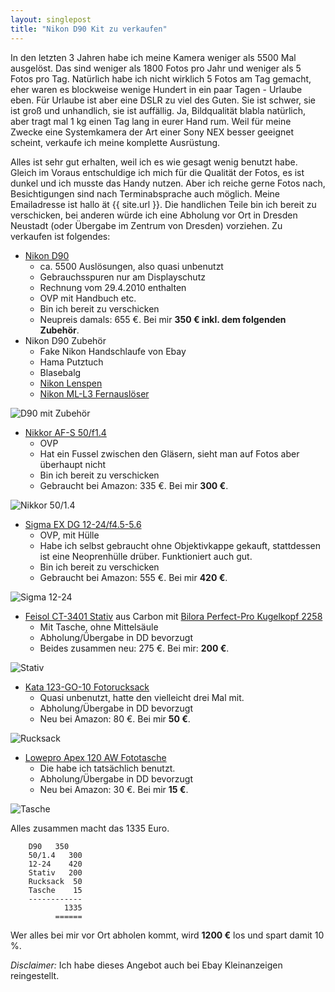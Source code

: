 ```yaml
---
layout: singlepost
title: "Nikon D90 Kit zu verkaufen"
---
```


In den letzten 3 Jahren habe ich meine Kamera weniger als 5500 Mal ausgelöst. Das sind weniger als 1800 Fotos pro Jahr und weniger als 5 Fotos pro Tag. Natürlich habe ich nicht wirklich 5 Fotos am Tag gemacht, eher waren es blockweise wenige Hundert in ein paar Tagen - Urlaube eben. Für Urlaube ist aber eine DSLR zu viel des Guten. Sie ist schwer, sie ist groß und unhandlich, sie ist auffällig. Ja, Bildqualität blabla natürlich, aber tragt mal 1 kg einen Tag lang in eurer Hand rum. Weil für meine Zwecke eine Systemkamera der Art einer Sony NEX besser geeignet scheint, verkaufe ich meine komplette Ausrüstung.

Alles ist sehr gut erhalten, weil ich es wie gesagt wenig benutzt habe. Gleich im Voraus entschuldige ich mich für die Qualität der Fotos, es ist dunkel und ich musste das Handy nutzen. Aber ich reiche gerne Fotos nach, Besichtigungen sind nach Terminabsprache auch möglich. Meine Emailadresse ist hallo ät {{ site.url }}. Die handlichen Teile bin ich bereit zu verschicken, bei anderen würde ich eine Abholung vor Ort in Dresden Neustadt (oder Übergabe im Zentrum von Dresden) vorziehen. Zu verkaufen ist folgendes:

* [Nikon D90](http://www.amazon.de/Nikon-SLR-Digitalkamera-Megapixel-Live-View-HD-Videofunktion/dp/B001EO6W8A/ref=sr_1_2?s=ce-de&ie=UTF8&qid=1358435632&sr=1-2)
	* ca. 5500 Auslösungen, also quasi unbenutzt
	* Gebrauchsspuren nur am Displayschutz
	* Rechnung vom 29.4.2010 enthalten
	* OVP mit Handbuch etc.
	* Bin ich bereit zu verschicken
	* Neupreis damals: 655 €. Bei mir **350 € inkl. dem folgenden Zubehör**.
* Nikon D90 Zubehör
	* Fake Nikon Handschlaufe von Ebay
	* Hama Putztuch
	* Blasebalg
	* [Nikon Lenspen](http://www.amazon.de/Nikon-ACIPLESPEN-Lens-Pen-Reinigungsstift/dp/B001ET6P2S)
	* [Nikon ML-L3 Fernauslöser](http://www.amazon.de/Nikon-4730-ML-L3-Infrarot-Ausl%C3%B6ser/dp/B00007EDZG/ref=sr_1_1?s=ce-de&ie=UTF8&qid=1358436189&sr=1-1)

![D90 mit Zubehör]( {{site.host}}/media/img/d90/d90.jpg)

* [Nikkor AF-S 50/f1.4](http://www.amazon.de/Nikon-AF-S-Nikkor-50mm-Filtergewinde/dp/B001GCVA0U/ref=sr_1_2?s=ce-de&ie=UTF8&qid=1358435601&sr=1-2)
	* OVP
	* Hat ein Fussel zwischen den Gläsern, sieht man auf Fotos aber überhaupt nicht
	* Bin ich bereit zu verschicken
	* Gebraucht bei Amazon: 335 €. Bei mir **300 €**. 

![Nikkor 50/1.4]( {{site.host}}/media/img/d90/nikkor.jpg)

* [Sigma EX DG 12-24/f4.5-5.6](http://www.amazon.de/Sigma-12-24-HSM-Objektiv-Gelatinefilter-Nikon/dp/B00015QGM0/ref=sr_1_2?ie=UTF8&qid=1358435573&sr=8-2)
	* OVP, mit Hülle
	* Habe ich selbst gebraucht ohne Objektivkappe gekauft, stattdessen ist eine Neoprenhülle drüber. Funktioniert auch gut.
	* Bin ich bereit zu verschicken
	* Gebraucht bei Amazon: 555 €. Bei mir **420 €**.

![Sigma 12-24]( {{site.host}}/media/img/d90/sigma.jpg)

* [Feisol CT-3401 Stativ](http://www.feisol.de/feisol-classic-stativ-ct3401-rapid-p-26.html) aus Carbon mit [Bilora Perfect-Pro Kugelkopf 2258](http://www.amazon.de/gp/product/B001ADGERE/ref=wms_ohs_product)
	* Mit Tasche, ohne Mittelsäule
	* Abholung/Übergabe in DD bevorzugt
	* Beides zusammen neu: 275 €. Bei mir: **200 €**.

![Stativ]( {{site.host}}/media/img/d90/stativ.jpg)

* [Kata 123-GO-10 Fotorucksack](http://www.amazon.de/Kata-123-GO-10-SLR-Kamerarucksack-Sling-Rucksack-Liter/dp/B00387TC4C)
	* Quasi unbenutzt, hatte den vielleicht drei Mal mit.
	* Abholung/Übergabe in DD bevorzugt
	* Neu bei Amazon: 80 €. Bei mir **50 €**.

![Rucksack]( {{site.host}}/media/img/d90/rucksack.jpg)

* [Lowepro Apex 120 AW Fototasche](http://www.lowepro-deutschland.de/produkte/index.php?article_id=222&clang=0)
	* Die habe ich tatsächlich benutzt.
	* Abholung/Übergabe in DD bevorzugt
	* Neu bei Amazon: 30 €. Bei mir **15 €**.

![Tasche]( {{site.host}}/media/img/d90/tasche.jpg)

Alles zusammen macht das 1335 Euro.

~~~ text
	D90	  350
	50/1.4   300
	12-24    420
	Stativ   200
	Rucksack  50
	Tasche    15
	------------
            1335
          ======
~~~

Wer alles bei mir vor Ort abholen kommt, wird **1200 €** los und spart damit 10 %.

*Disclaimer:* Ich habe dieses Angebot auch bei Ebay Kleinanzeigen reingestellt.